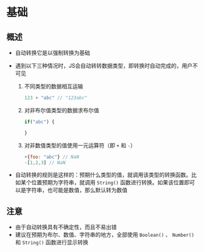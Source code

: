 # 基础

## 概述

+ 自动转换它是以强制转换为基础
+ 遇到以下三种情况时，JS会自动转转数据类型，即转换时自动完成的，用户不可见

  1. 不同类型的数据相互运输

      ```js
      123 + "abc" // "123abc"
      ```

  2. 对非布尔值类型的数据求布尔值

      ```js
      if("abc") {

      }
      ```

  3. 对非数值类型的值使用一元运算符（即 `+` 和 `-`）

      ```js
      +{foo: "abc"} // NaN
      -[1,2,3] // NaN
      ```

+ 自动转换的规则是这样的：预期什么类型的值，就调用该类型的转换函数。比如某个位置预期为字符串，就调用 `String()` 函数进行转换。如果该位置即可以是字符串，也可能是数值，那么默认转为数值

## 注意

+ 由于自动转换具有不确定性，而且不易出错
+ 建议在预期为布尔、数值、字符串的地方，全部使用 `Boolean()` 、 `Number()` 和 `String()` 函数进行显示转换
